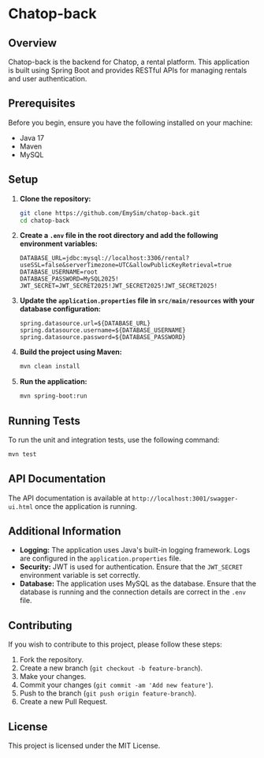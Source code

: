 # Chatop-back

## Overview

Chatop-back is the backend for Chatop, a rental platform. This application is built using Spring Boot and provides RESTful APIs for managing rentals and user authentication.

## Prerequisites

Before you begin, ensure you have the following installed on your machine:

- Java 17
- Maven
- MySQL

## Setup

1. **Clone the repository:**

   ```bash
   git clone https://github.com/EmySim/chatop-back.git
   cd chatop-back
   ```

2. **Create a `.env` file in the root directory and add the following environment variables:**

   ```plaintext
   DATABASE_URL=jdbc:mysql://localhost:3306/rental?useSSL=false&serverTimezone=UTC&allowPublicKeyRetrieval=true
   DATABASE_USERNAME=root
   DATABASE_PASSWORD=MySQL2025!
   JWT_SECRET=JWT_SECRET2025!JWT_SECRET2025!JWT_SECRET2025!
   ```

3. **Update the `application.properties` file in `src/main/resources` with your database configuration:**

   ```properties
   spring.datasource.url=${DATABASE_URL}
   spring.datasource.username=${DATABASE_USERNAME}
   spring.datasource.password=${DATABASE_PASSWORD}
   ```

4. **Build the project using Maven:**

   ```bash
   mvn clean install
   ```

5. **Run the application:**

   ```bash
   mvn spring-boot:run
   ```

## Running Tests

To run the unit and integration tests, use the following command:

```bash
mvn test
```

## API Documentation

The API documentation is available at `http://localhost:3001/swagger-ui.html` once the application is running.

## Additional Information

- **Logging:** The application uses Java's built-in logging framework. Logs are configured in the `application.properties` file.
- **Security:** JWT is used for authentication. Ensure that the `JWT_SECRET` environment variable is set correctly.
- **Database:** The application uses MySQL as the database. Ensure that the database is running and the connection details are correct in the `.env` file.

## Contributing

If you wish to contribute to this project, please follow these steps:

1. Fork the repository.
2. Create a new branch (`git checkout -b feature-branch`).
3. Make your changes.
4. Commit your changes (`git commit -am 'Add new feature'`).
5. Push to the branch (`git push origin feature-branch`).
6. Create a new Pull Request.

## License

This project is licensed under the MIT License.
